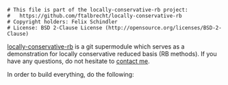```
# This file is part of the locally-conservative-rb project:
#   https://github.com/ftalbrecht/locally-conservative-rb
# Copyright holders: Felix Schindler
# License: BSD 2-Clause License (http://opensource.org/licenses/BSD-2-Clause)
```

[locally-conservative-rb](https://github.com/ftalbrecht/locally-conservative-rb)
is a git supermodule which serves as a demonstration for locally conservative
reduced basis (RB methods). If you have any questions, do not hesitate to
[contact me](http://felixschindler.net/).

In order to build everything, do the following:
